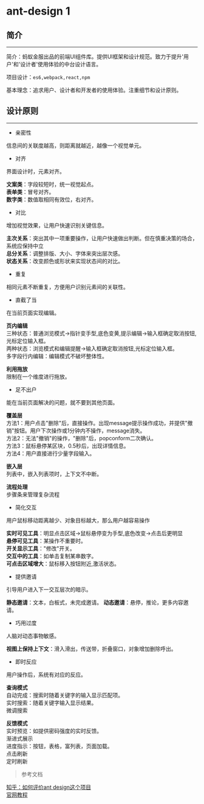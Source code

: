# ant-design 1

## 简介

---

简介：蚂蚁金服出品的前端UI组件库。提供UI框架和设计规范。致力于提升'用户'和'设计者'使用体验的中台设计语言。

项目设计：`es6,webpack,react,npm`

基本理念：追求用户、设计者和开发者的使用体验。注重细节和设计原则。

## 设计原则

---

- 亲密性

信息间的关联度越高，则距离就越近，越像一个视觉单元。

- 对齐

界面设计时，元素对齐。

**文案类**：字段较短时，统一视觉起点。</br>
**表单类**：冒号对齐。</br>
**数字类**：数值取相同有效位，右对齐。

- 对比

增加视觉效果，让用户快速识别关键信息。

**主次关系**：突出其中一项重要操作，让用户快速做出判断。但在慎重决策的场合，系统应保持中立</br>
**总分关系**：调整排版、大小、字体来突出层次感。</br>
**状态关系**：改变颜色或形状来实现状态间的对比。

- 重复

相同元素不断重复，方便用户识别元素间的关联性。

- 直截了当

在当前页面实现编辑。

**页内编辑**</br>
三种状态：普通浏览模式->指针变手型,底色变黄,提示编辑->输入框确定取消按钮,光标定位输入框。</br>
两种状态：浏览模式和编辑提醒->输入框确定取消按钮,光标定位输入框。</br>
多字段行内编辑：编辑模式不破坏整体性。

**利用拖放**</br>
限制在一个维度进行拖放。

- 足不出户

能在当前页面解决的问题，就不要到其他页面。

**覆盖层**</br>
方法1：用户点击"删除"后，直接操作。出现message提示操作成功，并提供"撤销"按钮。用户下次操作或1分钟内不操作，message消失。</br>
方法2：无法"撤销"的操作，"删除"后，popconform二次确认。</br>
方法3：鼠标悬停某区块，0.5秒后，出现详情信息。</br>
方法4：用户直接进行少量字段输入。

**嵌入层**</br>
列表中，嵌入列表项时，上下文不中断。

**流程处理**</br>
步骤条来管理复杂流程

- 简化交互

用户鼠标移动距离越少、对象目标越大，那么用户越容易操作

**实时可见工具**：明显点击区域->鼠标悬停变为手型,底色改变->点击后更明显</br>
**悬停可见工具**：某操作不重要时。</br>
**开关显示工具**："修改"开关。</br>
**交互中的工具**：如单击复制某串数字。</br>
**可点击区域增大**：鼠标移入按钮附近,激活状态。

- 提供邀请

引导用户进入下一交互层次的暗示。

**静态邀请**：文本，白板式，未完成邀请。
**动态邀请**：悬停，推论，更多内容邀请。

- 巧用过度

人脑对动态事物敏感。

**视图上保持上下文**：滑入滑出，传送带，折叠窗口，对象增加删除呼出。

- 即时反应

用户操作后，系统有对应的反应。

**查询模式**</br>
自动完成：搜索时随着关键字的输入显示匹配项。</br>
实时搜索：随着关键字输入显示结果。</br>
微调搜索

**反馈模式**</br>
实时预览：如提供密码强度的实时反馈。</br>
渐进式展示</br>
进度指示：按钮，表格，富列表，页面加载。</br>
点击刷新</br>
定时刷新

> 参考文档

[知乎：如何评价ant design这个项目](https://www.zhihu.com/question/33629737?rf=46426597)</br>
[官网教程](https://ant.design/docs/spec/introduce-cn)

